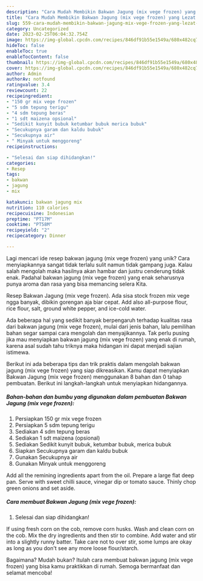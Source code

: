 ```yaml
---
description: "Cara Mudah Membikin Bakwan Jagung (mix vege frozen) yang Lezat Sekali"
title: "Cara Mudah Membikin Bakwan Jagung (mix vege frozen) yang Lezat Sekali"
slug: 559-cara-mudah-membikin-bakwan-jagung-mix-vege-frozen-yang-lezat-sekali
category: Uncategorized
date: 2023-02-25T06:04:32.754Z
image: https://img-global.cpcdn.com/recipes/846df91b55e1549a/680x482cq70/bakwan-jagung-mix-vege-frozen-foto-resep-utama.jpg
hideToc: false
enableToc: true
enableTocContent: false
thumbnail: https://img-global.cpcdn.com/recipes/846df91b55e1549a/680x482cq70/bakwan-jagung-mix-vege-frozen-foto-resep-utama.jpg
cover: https://img-global.cpcdn.com/recipes/846df91b55e1549a/680x482cq70/bakwan-jagung-mix-vege-frozen-foto-resep-utama.jpg
author: Admin
authorAv: notfound
ratingvalue: 3.4
reviewcount: 22
recipeingredient:
- "150 gr mix vege frozen"
- "5 sdm tepung terigu"
- "4 sdm tepung beras"
- "1 sdt maizena opsional"
- "Sedikit kunyit bubuk ketumbar bubuk merica bubuk"
- "Secukupnya garam dan kaldu bubuk"
- "Secukupnya air"
- " Minyak untuk menggoreng"
recipeinstructions:

- "Selesai dan siap dihidangkan!"
categories:
- Resep
tags:
- bakwan
- jagung
- mix

katakunci: bakwan jagung mix 
nutrition: 110 calories
recipecuisine: Indonesian
preptime: "PT17M"
cooktime: "PT58M"
recipeyield: "2"
recipecategory: Dinner

---
```





Lagi mencari ide resep bakwan jagung (mix vege frozen) yang unik? Cara menyiapkannya sangat tidak terlalu sulit namun tidak gampang juga. Kalau salah mengolah maka hasilnya akan hambar dan justru cenderung tidak enak. Padahal bakwan jagung (mix vege frozen) yang enak seharusnya punya aroma dan rasa yang bisa memancing selera Kita.





Resep Bakwan Jagung (mix vege frozen). Ada sisa stock frozen mix vege ngga banyak, dibikin gorengan aja biar cepat. Add also all-purpose flour, rice flour, salt, ground white pepper, and ice-cold water.

Ada beberapa hal yang sedikit banyak berpengaruh terhadap kualitas rasa dari bakwan jagung (mix vege frozen), mulai dari jenis bahan, lalu pemilihan bahan segar sampai cara mengolah dan menyajikannya. Tak perlu pusing jika mau menyiapkan bakwan jagung (mix vege frozen) yang enak di rumah, karena asal sudah tahu triknya maka hidangan ini dapat menjadi sajian istimewa.






Berikut ini ada beberapa tips dan trik praktis dalam mengolah bakwan jagung (mix vege frozen) yang siap dikreasikan. Kamu dapat menyiapkan Bakwan Jagung (mix vege frozen) menggunakan 8 bahan dan 0 tahap pembuatan. Berikut ini langkah-langkah untuk menyiapkan hidangannya.

<!--inarticleads1-->

##### Bahan-bahan dan bumbu yang digunakan dalam pembuatan Bakwan Jagung (mix vege frozen):

1. Persiapkan 150 gr mix vege frozen
1. Persiapkan 5 sdm tepung terigu
1. Sediakan 4 sdm tepung beras
1. Sediakan 1 sdt maizena (opsional)
1. Sediakan Sedikit kunyit bubuk, ketumbar bubuk, merica bubuk
1. Siapkan Secukupnya garam dan kaldu bubuk
1. Gunakan Secukupnya air
1. Gunakan  Minyak untuk menggoreng


Add all the remining ingredients apart from the oil. Prepare a large flat deep pan. Serve with sweet chilli sauce, vinegar dip or tomato sauce. Thinly chop green onions and set aside. 

<!--inarticleads2-->

##### Cara membuat Bakwan Jagung (mix vege frozen):


1. Selesai dan siap dihidangkan!

If using fresh corn on the cob, remove corn husks. Wash and clean corn on the cob. Mix the dry ingredients and then stir to combine. Add water and stir into a slightly runny batter. Take care not to over stir, some lumps are okay as long as you don&#39;t see any more loose flour/starch. 

Bagaimana? Mudah bukan? Itulah cara membuat bakwan jagung (mix vege frozen) yang bisa kamu praktikkan di rumah. Semoga bermanfaat dan selamat mencoba!
